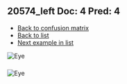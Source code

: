 ## 20574_left Doc: 4 Pred: 4
- [Back to confusion matrix](https://github.com/juliandewit/kaggle_retinopathy/blob/master/matrix.md)
- [Back to list](https://github.com/juliandewit/kaggle_retinopathy/blob/master/lists/44/list.md)
- [Next example in list](https://github.com/juliandewit/kaggle_retinopathy/blob/master/lists/44/20/20752_left.md)

![Eye](https://retinopaty.blob.core.windows.net/size1024/20574_left_4.jpeg)

### 

![Eye]()
